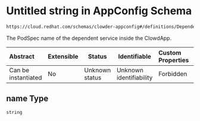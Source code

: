 # Untitled string in AppConfig Schema

```txt
https://cloud.redhat.com/schemas/clowder-appconfig#/definitions/DependencyEndpoint/properties/name
```

The PodSpec name of the dependent service inside the ClowdApp.


| Abstract            | Extensible | Status         | Identifiable            | Custom Properties | Additional Properties | Access Restrictions | Defined In                                                          |
| :------------------ | ---------- | -------------- | ----------------------- | :---------------- | --------------------- | ------------------- | ------------------------------------------------------------------- |
| Can be instantiated | No         | Unknown status | Unknown identifiability | Forbidden         | Allowed               | none                | [schema.json\*](../../../../out/schema.json "open original schema") |

## name Type

`string`

